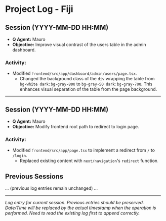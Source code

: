 # Project Log - Fiji

## Session (YYYY-MM-DD HH:MM) <!-- Newest entry: Table Styling -->
- **Q Agent:** Mauro
- **Objective:** Improve visual contrast of the users table in the admin dashboard.
### Activity:
- Modified `frontend/src/app/dashboard/admin/users/page.tsx`.
  - Changed the background class of the `div` wrapping the table from `bg-white dark:bg-gray-800` to `bg-gray-50 dark:bg-gray-700`. This enhances visual separation of the table from the page background.

---
## Session (YYYY-MM-DD HH:MM) <!-- Previous entry: Root Path Redirect -->
- **Q Agent:** Mauro
- **Objective:** Modify frontend root path to redirect to login page.
### Activity:
- Modified `frontend/src/app/page.tsx` to implement a redirect from `/` to `/login`.
  - Replaced existing content with `next/navigation`'s `redirect` function.

## Previous Sessions

... (previous log entries remain unchanged) ...

---
*Log entry for current session. Previous entries should be preserved.*
*Date/Time will be replaced by the actual timestamp when the operation is performed.*
*Need to read the existing log first to append correctly.*